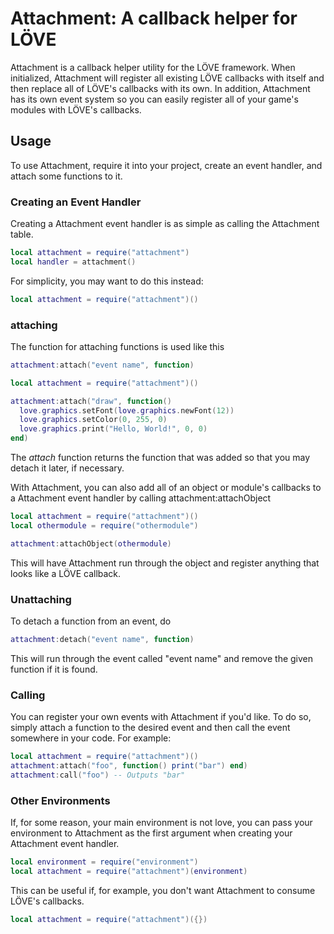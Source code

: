 Attachment: A callback helper for LÖVE
=====================================
Attachment is a callback helper utility for the LÖVE framework. When initialized, Attachment will register all existing LÖVE callbacks with itself and then replace all of LÖVE's callbacks with its own. In addition, Attachment has its own event system so you can easily register all of your game's modules with LÖVE's callbacks.

## Usage ##
To use Attachment, require it into your project, create an event handler, and attach some functions to it.

### Creating an Event Handler ###
Creating a Attachment event handler is as simple as calling the Attachment table.
```Lua
local attachment = require("attachment")
local handler = attachment()
```
For simplicity, you may want to do this instead:
```Lua
local attachment = require("attachment")()
```

### attaching ###
The function for attaching functions is used like this
```Lua
attachment:attach("event name", function)
```
```Lua
local attachment = require("attachment")()

attachment:attach("draw", function()
  love.graphics.setFont(love.graphics.newFont(12))
  love.graphics.setColor(0, 255, 0)
  love.graphics.print("Hello, World!", 0, 0)
end)
```
The *attach* function returns the function that was added so that you may detach it later, if necessary.

With Attachment, you can also add all of an object or module's callbacks to a Attachment event handler by calling attachment:attachObject
```Lua
local attachment = require("attachment")()
local othermodule = require("othermodule")

attachment:attachObject(othermodule)
```
This will have Attachment run through the object and register anything that looks like a LÖVE callback.

### Unattaching ###
To detach a function from an event, do
```Lua
attachment:detach("event name", function)
```
This will run through the event called "event name" and remove the given function if it is found.

### Calling ###
You can register your own events with Attachment if you'd like. To do so, simply attach a function to the desired event and then call the event somewhere in your code.
For example:
```Lua
local attachment = require("attachment")()
attachment:attach("foo", function() print("bar") end)
attachment:call("foo") -- Outputs "bar"
```

### Other Environments ###
If, for some reason, your main environment is not love, you can pass your environment to Attachment as the first argument when creating your Attachment event handler.
```Lua
local environment = require("environment")
local attachment = require("attachment")(environment)
```
This can be useful if, for example, you don't want Attachment to consume LÖVE's callbacks.
```Lua
local attachment = require("attachment")({})
```
